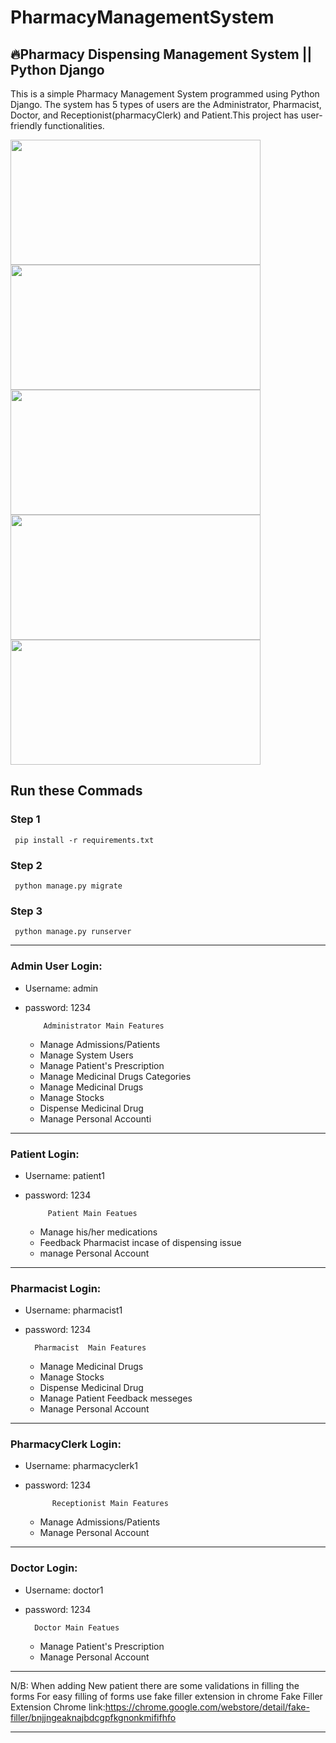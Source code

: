 # PharmacyManagementSystem
<h2>🔥Pharmacy Dispensing Management System || Python Django</h2>
  
  
   <p>This is a simple Pharmacy Management System programmed using Python Django. The system has 5 types of users are the Administrator, Pharmacist, Doctor, and Receptionist(pharmacyClerk) and Patient.This project has user-friendly functionalities.</p>
   
   

<div> <img src="https://drive.google.com/file/d/1D7AQxkWDsVbwM1lz-EoDF99WPz8xmy_z/view?usp=sharing" width="400" height="200" />
<img src="https://drive.google.com/file/d/1neGHKGOWb9eb2mzykUcy60LyWIcBNN3Y/view?usp=sharing" width="400" height="200" />
</div>
<div> <img src="https://drive.google.com/file/d/1BOfhQPWO7Xy1ul6D0cahSxd39MEYguZf/view?usp=drive_link" width="400" height="200" />
<img src="https://drive.google.com/file/d/1VHNgpxNGd-eXCBDTbY_ZkN0SY7t-vTEi/view?usp=drive_link" width="400" height="200" />
    <img src="https://drive.google.com/file/d/1WovjohQWGghggdw49eYDL1Boil_LOwXD/view?usp=drive_link" width="400" height="200" />
</div>

## Run these Commads
### Step 1
     pip install -r requirements.txt
### Step 2
     python manage.py migrate
        
### Step 3
     python manage.py runserver
-----------------------------------------------------------------------------------

### Admin User Login: 
- Username: admin
- password: 1234  
  
          Administrator Main Features
     - Manage Admissions/Patients
     - Manage System Users
     - Manage Patient's Prescription
     - Manage Medicinal Drugs Categories
     - Manage Medicinal Drugs
     - Manage Stocks
     - Dispense Medicinal Drug
     - Manage Personal Accounti

------------------------------------------------------------------------------------
### Patient Login:
- Username: patient1
- password: 1234

           Patient Main Featues
     -  Manage his/her medications
     - Feedback Pharmacist incase of dispensing issue
     -  manage Personal Account
      
 
-----------------------------------------------------------------------------------
### Pharmacist Login:
- Username: pharmacist1
- password: 1234

        Pharmacist  Main Features
     - Manage Medicinal Drugs
     - Manage Stocks
     - Dispense Medicinal Drug
     - Manage Patient Feedback messeges
     - Manage Personal Account
     
        

-------------------------------------------------------------------------------------
### PharmacyClerk Login:
- Username: pharmacyclerk1
- password: 1234

            Receptionist Main Features
     - Manage Admissions/Patients
     - Manage Personal Account

------------------------------------------------------------------------------------
### Doctor Login:
- Username: doctor1
- password: 1234
        
        Doctor Main Featues
     - Manage Patient's Prescription
     - Manage Personal Account
   
-----------------------------------------------------------------------------------

N/B: When adding New patient there are some validations in filling the forms 
     For easy filling of forms use fake filler extension in chrome 
     Fake Filler Extension Chrome link:https://chrome.google.com/webstore/detail/fake-filler/bnjjngeaknajbdcgpfkgnonkmififhfo

--------------------------------------------------------------------------------------










